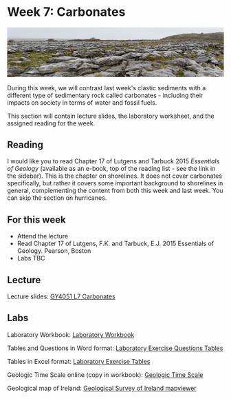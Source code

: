 # Week 7: Carbonates

![Week 7 Cover image](./assets/images/burren.png)

During this week, we will contrast last week's clastic sediments with a different type of sedimentary rock called carbonates - including their impacts on society in terms of water and fossil fuels.

This section will contain lecture slides, the laboratory worksheet, and the assigned reading for the week.

## Reading

I would like you to read Chapter 17 of Lutgens and Tarbuck 2015 *Essentials of Geology* (available as an e-book, top of the reading list - see the link in the sidebar). This is the chapter on shorelines. It does not cover carbonates specifically, but rather it covers some important background to shorelines in general, complementing the content from both this week and last week. You can skip the section on hurricanes.


## For this week

 - Attend the lecture
 - Read Chapter 17 of Lutgens, F.K. and Tarbuck, E.J. 2015 Essentials of Geology. Pearson, Boston
 - Labs TBC

## Lecture

Lecture slides: [GY4051 L7 Carbonates](./assets/lectures/GY4051_L7_Carbonates.pdf)

## Labs

Laboratory Workbook: [Laboratory Workbook](./assets/labs/GY4051_Lab_Workbook.pdf)

Tables and Questions in Word format: [Laboratory Exercise Questions Tables](./assets/labs/GY4051_Lab_Tables_Questions.docx)

Tables in Excel format: [Laboratory Exercise Tables](./assets/labs/GY4051_Lab_Tables.xlsx)

Geologic Time Scale online (copy in workbook): [Geologic Time Scale](https://stratigraphy.org/chart/)

Geological map of Ireland: [Geological Survey of Ireland mapviewer](https://dcenr.maps.arcgis.com/apps/MapSeries/index.html?appid=a30af518e87a4c0ab2fbde2aaac3c228)


